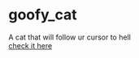 # goofy_cat
A cat that will follow ur cursor to hell <br />
[check it here](https://lolifmaster.github.io/goofy_cat)
